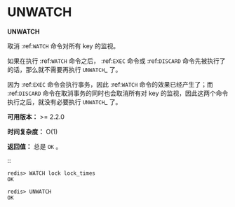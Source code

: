 # UNWATCH


**UNWATCH**

取消 :ref:`WATCH` 命令对所有 key 的监视。

如果在执行 :ref:`WATCH` 命令之后， :ref:`EXEC` 命令或 :ref:`DISCARD` 命令先被执行了的话，那么就不需要再执行 `UNWATCH`_ 了。

因为 :ref:`EXEC` 命令会执行事务，因此 :ref:`WATCH` 命令的效果已经产生了；而 :ref:`DISCARD` 命令在取消事务的同时也会取消所有对 key 的监视，因此这两个命令执行之后，就没有必要执行 `UNWATCH`_ 了。

**可用版本：**
    >= 2.2.0

**时间复杂度：**
    O(1)

**返回值：**
    总是 ``OK`` 。

::

    redis> WATCH lock lock_times
    OK

    redis> UNWATCH
    OK
